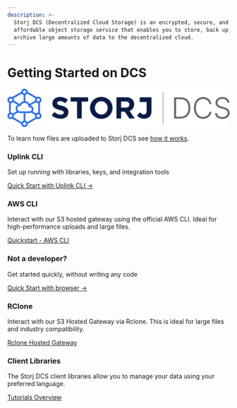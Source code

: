 ```yaml
---
description: >-
  Storj DCS (Decentralized Cloud Storage) is an encrypted, secure, and
  affordable object storage service that enables you to store, back up, and
  archive large amounts of data to the decentralized cloud.
---
```


# Getting Started on DCS



![](<.gitbook/assets/Storj DCS Logo - Color.svg>)

To learn how files are uploaded to Storj DCS see [how it works](https://storj.io/how-it-works).&#x20;

### Uplink CLI

Set up running with libraries, keys, and integration tools&#x20;

[Quick Start with Uplink CLI →](https://docs.storj.io/dcs/getting-started/quickstart-uplink-cli/)

### AWS CLI

Interact with our S3 hosted gateway using the official AWS CLI. Ideal for high-performance uploads and large files.&#x20;

[Quickstart - AWS CLI](https://docs.storj.io/dcs/getting-started/gateway-mt/)

### Not a developer?&#x20;

Get started quickly, without writing any code&#x20;

[Quick Start with browser →](https://docs.storj.io/dcs/getting-started/quickstart-objectbrowser/)

### RClone

Interact with our S3 Hosted Gateway via Rclone. This is ideal for large files and industry compatibility.&#x20;

[Rclone Hosted Gateway](https://docs.storj.io/dcs/how-tos/sync-files-with-rclone/rclone-with-hosted-gateway/)

### Client Libraries&#x20;

The Storj DCS client libraries allow you to manage your data using your preferred language.&#x20;

[Tutorials Overview](https://docs.storj.io/dcs/api-reference/storj-client-libraries/)





